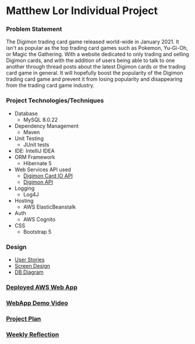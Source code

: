 # Matthew Lor Individual Project
### Problem Statement
The Digimon trading card game released world-wide in January 2021. It isn't as popular as the top 
trading card games such as Pokemon, Yu-Gi-Oh, or Magic the Gathering. With a website dedicated to 
only trading and selling Digimon cards, and with the addition of users being able to talk to one another 
through thread posts about the latest Digimon cards or the trading card game in general. It will hopefully 
boost the popularity of the Digimon trading card game and prevent it from losing popularity and disappearing 
from the trading card game industry.

### Project Technologies/Techniques
- Database
  - MySQL 8.0.22
- Dependency Management
  - Maven
- Unit Testing
  - JUnit tests
- IDE: IntelliJ IDEA
- ORM Framework
  - Hibernate 5
- Web Services API used
  - [Digimon Card IO API](https://documenter.getpostman.com/view/14059948/TzecB4fH)
  - [Digimon API](https://digimon-api.herokuapp.com/)
- Logging
  - Log4J
- Hosting
  - AWS ElasticBeanstalk
- Auth
  - AWS Cognito
- CSS
  - Bootstrap 5

### Design
* [User Stories](DesignDocuments/UserStories.md)
* [Screen Design](DesignDocuments/Screens.md)
* [DB Diagram](DesignDocuments/db-diagram.png)

### [Deployed AWS Web App](http://indieproject-env.eba-iu4yftnp.us-east-2.elasticbeanstalk.com/)

### [WebApp Demo Video](https://youtu.be/172AsSLmSl4)

### [Project Plan](DesignDocuments/ProjectPlan.md)

### [Weekly Reflection](WeeklyReflection.md)
